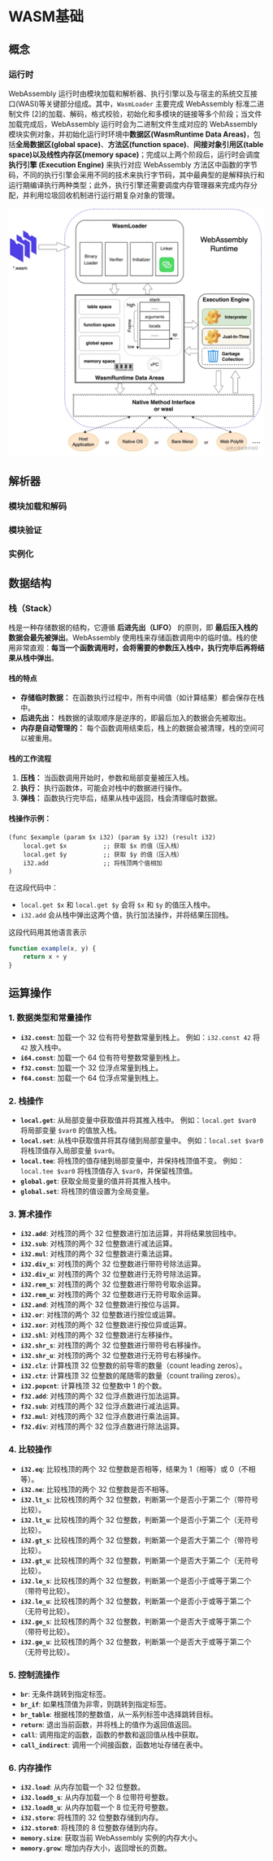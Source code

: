 # WASM基础

## 概念

### 运行时

WebAssembly 运行时由模块加载和解析器、执行引擎以及与宿主的系统交互接口(WASI)等关键部分组成。其中，`WasmLoader` 主要完成 WebAssembly 标准二进制文件 [2]的加载、解码，格式校验，初始化和多模块的链接等多个阶段；当文件加载完成后，WebAssembly 运行时会为二进制文件生成对应的 WebAssembly 模块实例对象，并初始化运行时环境中**数据区(WasmRuntime Data Areas)**，包括**全局数据区(global space)**、**方法区(function space)**、**间接对象引用区(table space)**以及**线性内存区(memory space)**；完成以上两个阶段后，运行时会调度**执行引擎 (Execution Engine)** 来执行对应 WebAssembly 方法区中函数的字节码，不同的执行引擎会采用不同的技术来执行字节码，其中最典型的是解释执行和运行期编译执行两种类型；此外，执行引擎还需要调度内存管理器来完成内存分配，并利用垃圾回收机制进行运行期复杂对象的管理。

![7-3.png](images/3555ef12c42b42c7b61ae10a088bf9a9tplv-k3u1fbpfcp-zoom-in-crop-mark1512000.webp)

## 解析器

### 模块加载和解码

### 模块验证

### 实例化

## 数据结构

### 栈（Stack）

栈是一种存储数据的结构，它遵循 **后进先出（LIFO）** 的原则，即 **最后压入栈的数据会最先被弹出**。WebAssembly 使用栈来存储函数调用中的临时值。栈的使用非常直观：**每当一个函数调用时，会将需要的参数压入栈中，执行完毕后再将结果从栈中弹出**。

#### **栈的特点**

- **存储临时数据：** 在函数执行过程中，所有中间值（如计算结果）都会保存在栈中。
- **后进先出：** 栈数据的读取顺序是逆序的，即最后加入的数据会先被取出。
- **内存是自动管理的：** 每个函数调用结束后，栈上的数据会被清理，栈的空间可以被重用。

#### **栈的工作流程**

1. **压栈：** 当函数调用开始时，参数和局部变量被压入栈。
2. **执行：** 执行函数体，可能会对栈中的数据进行操作。
3. **弹栈：** 函数执行完毕后，结果从栈中返回，栈会清理临时数据。

#### **栈操作示例：**

```wasm
(func $example (param $x i32) (param $y i32) (result i32)
    local.get $x          ;; 获取 $x 的值（压入栈）
    local.get $y          ;; 获取 $y 的值（压入栈）
    i32.add               ;; 将栈顶两个值相加
)
```

在这段代码中：

- `local.get $x` 和 `local.get $y` 会将 `$x` 和 `$y` 的值压入栈中。
- `i32.add` 会从栈中弹出这两个值，执行加法操作，并将结果压回栈。

这段代码用其他语言表示

```javascript
function example(x, y) {
    return x + y
}
```



## 运算操作

### **1. 数据类型和常量操作**

- **`i32.const`**:
  加载一个 32 位有符号整数常量到栈上。
  例如：`i32.const 42` 将 `42` 放入栈中。
- **`i64.const`**:
  加载一个 64 位有符号整数常量到栈上。
- **`f32.const`**:
  加载一个 32 位浮点常量到栈上。
- **`f64.const`**:
  加载一个 64 位浮点常量到栈上。

### **2. 栈操作**

- **`local.get`**:
  从局部变量中获取值并将其推入栈中。
  例如：`local.get $var0` 将局部变量 `$var0` 的值放入栈。
- **`local.set`**:
  从栈中获取值并将其存储到局部变量中。
  例如：`local.set $var0` 将栈顶值存入局部变量 `$var0`。
- **`local.tee`**:
  将栈顶的值存储到局部变量中，并保持栈顶值不变。
  例如：`local.tee $var0` 将栈顶值存入 `$var0`，并保留栈顶值。
- **`global.get`**:
  获取全局变量的值并将其推入栈中。
- **`global.set`**:
  将栈顶的值设置为全局变量。

### **3. 算术操作**

- **`i32.add`**:
  对栈顶的两个 32 位整数进行加法运算，并将结果放回栈中。
- **`i32.sub`**:
  对栈顶的两个 32 位整数进行减法运算。
- **`i32.mul`**:
  对栈顶的两个 32 位整数进行乘法运算。
- **`i32.div_s`**:
  对栈顶的两个 32 位整数进行带符号除法运算。
- **`i32.div_u`**:
  对栈顶的两个 32 位整数进行无符号除法运算。
- **`i32.rem_s`**:
  对栈顶的两个 32 位整数进行带符号取余运算。
- **`i32.rem_u`**:
  对栈顶的两个 32 位整数进行无符号取余运算。
- **`i32.and`**:
  对栈顶的两个 32 位整数进行按位与运算。
- **`i32.or`**:
  对栈顶的两个 32 位整数进行按位或运算。
- **`i32.xor`**:
  对栈顶的两个 32 位整数进行按位异或运算。
- **`i32.shl`**:
  对栈顶的两个 32 位整数进行左移操作。
- **`i32.shr_s`**:
  对栈顶的两个 32 位整数进行带符号右移操作。
- **`i32.shr_u`**:
  对栈顶的两个 32 位整数进行无符号右移操作。
- **`i32.clz`**:
  计算栈顶 32 位整数的前导零的数量（count leading zeros）。
- **`i32.ctz`**:
  计算栈顶 32 位整数的尾随零的数量（count trailing zeros）。
- **`i32.popcnt`**:
  计算栈顶 32 位整数中 1 的个数。
- **`f32.add`**:
  对栈顶的两个 32 位浮点数进行加法运算。
- **`f32.sub`**:
  对栈顶的两个 32 位浮点数进行减法运算。
- **`f32.mul`**:
  对栈顶的两个 32 位浮点数进行乘法运算。
- **`f32.div`**:
  对栈顶的两个 32 位浮点数进行除法运算。

### **4. 比较操作**

- **`i32.eq`**:
  比较栈顶的两个 32 位整数是否相等，结果为 1（相等）或 0（不相等）。
- **`i32.ne`**:
  比较栈顶的两个 32 位整数是否不相等。
- **`i32.lt_s`**:
  比较栈顶的两个 32 位整数，判断第一个是否小于第二个（带符号比较）。
- **`i32.lt_u`**:
  比较栈顶的两个 32 位整数，判断第一个是否小于第二个（无符号比较）。
- **`i32.gt_s`**:
  比较栈顶的两个 32 位整数，判断第一个是否大于第二个（带符号比较）。
- **`i32.gt_u`**:
  比较栈顶的两个 32 位整数，判断第一个是否大于第二个（无符号比较）。
- **`i32.le_s`**:
  比较栈顶的两个 32 位整数，判断第一个是否小于或等于第二个（带符号比较）。
- **`i32.le_u`**:
  比较栈顶的两个 32 位整数，判断第一个是否小于或等于第二个（无符号比较）。
- **`i32.ge_s`**:
  比较栈顶的两个 32 位整数，判断第一个是否大于或等于第二个（带符号比较）。
- **`i32.ge_u`**:
  比较栈顶的两个 32 位整数，判断第一个是否大于或等于第二个（无符号比较）。

### **5. 控制流操作**

- **`br`**:
  无条件跳转到指定标签。
- **`br_if`**:
  如果栈顶值为非零，则跳转到指定标签。
- **`br_table`**:
  根据栈顶的整数值，从一系列标签中选择跳转目标。
- **`return`**:
  退出当前函数，并将栈上的值作为返回值返回。
- **`call`**:
  调用指定的函数，函数的参数和返回值从栈中获取。
- **`call_indirect`**:
  调用一个间接函数，函数地址存储在表中。

### **6. 内存操作**

- **`i32.load`**:
  从内存加载一个 32 位整数。
- **`i32.load8_s`**:
  从内存加载一个 8 位带符号整数。
- **`i32.load8_u`**:
  从内存加载一个 8 位无符号整数。
- **`i32.store`**:
  将栈顶的 32 位整数存储到内存。
- **`i32.store8`**:
  将栈顶的 8 位整数存储到内存。
- **`memory.size`**:
  获取当前 WebAssembly 实例的内存大小。
- **`memory.grow`**:
  增加内存大小，返回增长的页数。